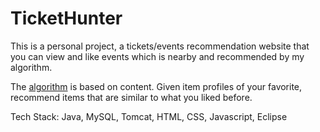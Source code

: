 # TicketHunter

This is a personal project, a tickets/events recommendation website that you can view and like events which is nearby and recommended by my algorithm.

The [algorithm](https://en.wikipedia.org/wiki/Recommender_system#Content-based_filtering) is based on content. Given item profiles of your favorite, recommend items that are similar to what you liked before.

Tech Stack: Java, MySQL, Tomcat, HTML, CSS, Javascript, Eclipse 
